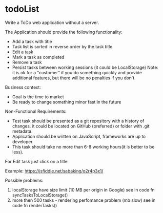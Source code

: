 # todoList
Write a ToDo web application without a server.
 
The Application should provide the following functionality:
* Add a task with title
* Task list is sorted in reverse order by the task title
* Edit a task
* Mark a task as completed
* Remove a task
* Persist tasks between working sessions (it could be LocalStorage)
Note: it is ok for a "customer" if you do something quickly and provide additional features, but there will be no penalties if you don't.
 
Business context:
* Goal is the time to market
* Be ready to change something minor fast in the future
 
Non-Functional Requirements:
* Test task should be presented as a git repository with a history of changes. it could be located on GitHub (preferred) or folder with .git metadata.
* Application should be written on JavaScript, frameworks are up to developer.
* This task should take no more than 6-8 working hours(it is better to be less).

For Edit task just click on a title 

Example: https://jsfiddle.net/sabaking/o2r4p3x1/

Possible problems:
1) localStorage have size limit (10 MB per origin in Google) see in code fn syncTasksToLocalStorage()
2) more then 500 tasks - rendering perfomance problem (mb slow) see in code  fn renderTasks()
